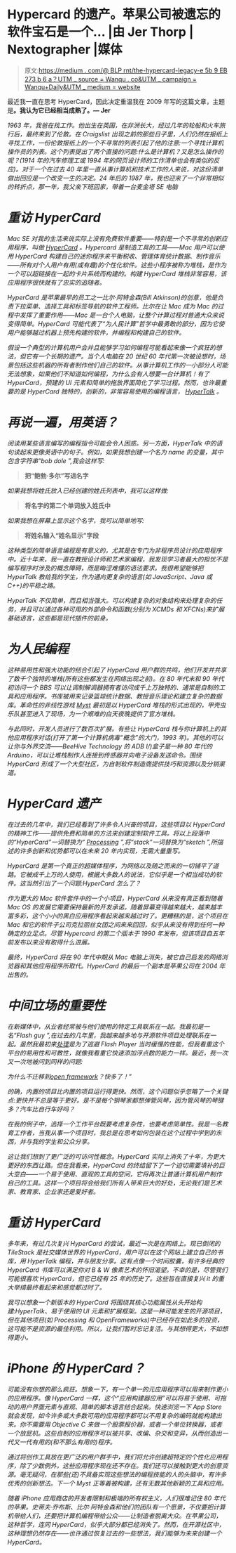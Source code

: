 # Hypercard 的遗产。苹果公司被遗忘的软件宝石是一个… |由 Jer Thorp | Nextographer |媒体

> 原文:[https://medium . com/@ BLP rnt/the-hypercard-legacy-e 5b 9 EB 273 b 6 a？UTM _ source = Wanqu . co&UTM _ campaign = Wanqu+Daily&UTM _ medium = website](https://medium.com/@blprnt/the-hypercard-legacy-e5b9eb273b6a?utm_source=wanqu.co&utm_campaign=Wanqu+Daily&utm_medium=website)

最近我一直在思考 HyperCard，因此决定重温我在 2009 年写的这篇文章，主题是[](http://www.creativeapplications.net/mac/the-hypercard-legacy-theory-mac/)**。我认为它已经相当成熟了。— Jer**

*1963 年，我爸在找工作。他出生在英国，在非洲长大，经过几年的轮船和火车旅行后，最终来到了伦敦。在 Craigslist 出现之前的那些日子里，人们仍然在报纸上寻找工作，一份伦敦报纸上的一个不寻常的列表引起了他的注意:一个寻找计算机操作员的列表。这个列表提出了两个直接的问题:什么是计算机？又是怎么操作的呢？(1914 年的汽车修理工或 1994 年的网页设计师的工作清单也会有类似的反应)。对于一个在过去 40 年里一直从事计算机和技术工作的人来说，对这份清单做出回应是一个改变一生的决定。24 年后的 1987 年，我也迎来了一个非常相似的转折点，那一年，我父亲下班回家，带着一台麦金塔 SE 电脑*

# *重访 HyperCard*

*Mac SE 对我的生活来说实际上没有免费软件重要——特别是一个不寻常的创新应用程序，叫做 [HyperCard](http://en.wikipedia.org/wiki/HyperCard) 。Hypercard 是制造工具的工具——Mac 用户可以使用 HyperCard 构建自己的迷你程序来平衡税收、管理体育统计数据、制作音乐——所有对个人用户有用(或有趣)的个性化软件。这些小程序被称为堆栈，是作为一个可以超链接在一起的卡片系统而构建的。构建 HyperCard 堆栈非常容易，该应用程序很快就有了忠实的追随者。*

*HyperCard 是苹果最早的员工之一比尔·阿特金森(Bill Atkinson)的创意，他是负责下拉菜单、选择工具和标签导航的软件工程师。比尔在让 Mac 成为 Mac 的过程中发挥了重要作用——Mac 是一台个人电脑，让整个计算过程对普通大众来说变得简单。HyperCard 可能代表了“为人民计算”哲学中最勇敢的部分，因为它使用户能够越过机器上预先构建的软件，并编程和构建自己的软件。*



*假设一个典型的计算机用户会并且能够学习如何编程可能看起来像一个疯狂的想法，但它有一个长期的遗产。当个人电脑在 20 世纪 60 年代第一次被设想时，场景包括这些机器的所有者制作他们自己的软件。从事计算机工作的一小部分人可能无法想象，如果他们不知道如何编程，为什么会有人想要一台计算机！有了 HyperCard，预建的 UI 元素和简单的拖放界面简化了学习过程。然而，也许最重要的是 HyperCard 独特的，创新的，非常容易使用的编程语言， [HyperTalk](http://en.wikipedia.org/wiki/HyperTalk) 。*

# *再说一遍，用英语？*

*阅读用某些语言编写的编程指令可能会令人困惑。另一方面，HyperTalk 中的语句读起来更像英语中的句子。例如，如果我想创建一个名为 *name* 的变量，其中包含字符串“bob dole ”,我会这样写:*

> **把“鲍勃·多尔”写进名字**

*如果我想将姓氏放入已经创建的姓氏列表中，我可以这样做:*

> **将名字的第二个单词放入姓氏中**

*如果我想在屏幕上显示这个名字，我可以简单地写:*

> **将姓名输入“姓名显示”字段**

*这种类型的简单语言编程是有意义的，尤其是在专门为非程序员设计的应用程序中。近十年来，我一直在教授设计师和艺术家编程，我发现学习者最大的担忧不是编写程序时涉及的概念障碍，而是晦涩难懂的语法要求。我很希望能够把 HyperTalk 教给我的学生，作为通向更复杂的语言(如 JavaScript、Java 或 C++)的平稳之路。*

*HyperTalk 不仅简单，而且相当强大。可以构建复杂的对象结构来处理复杂的任务，并且可以通过各种可用的外部命令和函数(分别为 XCMDs 和 XFCNs)来扩展基础语言，这些都是现代插件的前身。*

# *为人民编程*

*这种易用性和强大功能的结合引起了 HyperCard 用户群的共鸣，他们开发并共享了数千个独特的堆栈(所有这些都发生在网络出现之前)。在 80 年代末和 90 年代初访问一个 BBS 可以让调制解调器拥有者访问成千上万独特的、通常是自制的工具和应用程序。书库被用来记录篮球统计数据、教授音乐理论和建立复杂的数据库。革命性的非线性游戏 [Myst](http://en.wikipedia.org/wiki/Myst) 最初是以 HyperCard 堆栈的形式出现的，甲壳虫乐队甚至进入了现场，为一个艰难的白天夜晚提供了官方堆栈。*



*与此同时，开发人员进行了数百次扩展。有些让 HyperCard 栈与你计算机上的其他应用程序对话(打开了第一个计算机病毒“概念”的大门，1993 年)。其他的可以让你与外界交流——BeeHive Technology 的 ADB I/)盒子是一种 80 年代的 Arduino，可以让堆栈制作人连接到传感器并向电子设备发送命令。围绕 HyperCard 形成了一个大型社区，为自制软件制造商提供技巧和资源以及分销渠道。*

# *HyperCard 遗产*

*在过去的几年中，我们已经看到了许多令人兴奋的项目，这些项目以 HyperCard 的精神工作——提供免费和简单的方法来创建定制软件工具。将以上段落中的“HyperCard”一词替换为“ [Processing](http://processing.org) ”,将“stack”一词替换为“sketch ”,所描述的许多创新和优势都可以在未来 20 年内实现，无需大量重写。*

*HyperCard 是第一个真正的超媒体程序，为网络以及随之而来的一切铺平了道路。它被成千上万的人使用，根据大多数人的说法，它似乎是一个相当成功的软件。这当然引出了一个问题:HyperCard 怎么了？*

*作为更大的 Mac 软件套件中的一个小项目，HyperCard 从来没有真正看到随着 Mac OS 的发展它需要保持最新的开发承诺。随着屏幕变得越来越大，越来越丰富多彩，这个小小的黑白应用程序看起来越来越过时了。更糟糕的是，这个项目在 Mac 和它的软件子公司克拉丽丝女团之间来来回回，似乎从来没有得到任何一种确定的立足点。尽管 Hypercard 的第二个版本于 1990 年发布，但该项目自五年前发布以来没有取得什么进展。*

*最终，HyperCard 将在 90 年代中期从 Mac 电脑上消失，被它自己启发的网络浏览器和其他应用程序所取代。HyperCard 的最后一个副本是苹果公司在 2004 年出售的。*

# *中间立场的重要性*

*在新媒体中，从业者经常被与他们使用的特定工具联系在一起。我最初是一名“Flash guy ”,在过去的几年里，我越来越多地与开源软件项目处理联系在一起。虽然我最初来[处理](http://processing.org/)是为了逃避 Flash Player 当时缓慢的性能，但我看重这个平台的易用性和可教性，就像我看重它快速添加浮点数的能力一样。最近，我一次又一次地被问到同样的问题:*

*为什么不迁移到[open framework](http://www.openframeworks.cc/)？快多了！”*

*的确，内置的项目比内置的项目运行得更快。然而，这个问题似乎忽略了一个关键点:更快并不总是等于更好。是不是每个钢琴家都想弹管风琴，因为管风琴的琴键多？汽车比自行车好吗？*

*在我的例子中，选择一个工作平台既要考虑复杂性，也要考虑简单性。我是一名教育工作者，当我从事一个项目时，我总是在思考如何包装在这个过程中学到的东西，并与我的学生和公众分享。*

*这让我们想到了更广泛的可访问性概念。HyperCard 实际上消失了十年，为更大更好的东西让路。但在我看来，HyperCard 的终结留下了一个迫切需要填补的巨大空白——一个易于使用、直观的工具的空间，它将再次让普通计算机用户制作自己的工具。这样一个项目将会给我们所有人带来巨大的好处，无论我们是艺术家、教育家、企业家还是爱好者。*

# *重访 HyperCard*



*多年来，有过几次复兴 HyperCard 的尝试，最近一次是在网络上。现已倒闭的 TileStack 是社交媒体世界的 HyperCard，用户可以在这个网站上建立自己的书库，用 HyperTalk 编程，并与朋友分享。这有点像一个时间胶囊，有许多经典的 HyperCard 书库可以满足你对 B & W 像素艺术的怀旧渴望。不幸的是，尽管我们可能很喜欢 HyperCard，但它已经有 25 年的历史了。这些旨在直接复兴 it 的重大举措最终看起来和感觉都过时了。*

*我可以想象一个新版本的 HyperCard 将围绕其核心功能属性从头开始构建:HyperTalk、易于使用的 UI 元素和扩展框架。这是一种可能发生的开源项目，但在其他项目(如 Processing 和 OpenFrameworks)中已经存在如此多的投资，这可能不是资源的最佳利用。所以，让我们暂时忘记复活。与其想得更大，不如想得更小。*

# *iPhone 的 HyperCard？*

*可能没有你想的那么疯狂。想象一下，有一个单一的元应用程序可以用来制作更小的应用程序。像 HyperCard 一样，这个“应用构建器应用”可以将易于使用、可拖动的用户界面元素与直观、简单的脚本语言结合起来。快速浏览一下 App Store 就会发现，如今许多或大多数可用的应用程序都可以不用复杂的编码就能构建出来。你不需要用 Objective C 来做一个股票报价器，或者一个单位转换器，或者一个放屁机。这些自制的应用程序可以被共享、改编、杂交和变异，从而创造出一代又一代有用的(和不那么有用的)程序。*

*通过将创作工具放在更广泛的用户群手中，我们将允许创建超特定的个性化应用程序，除了少数例外，这些应用程序现在还不存在。我们还可以接触到更大的创意资源。毫无疑问，在那些(还)不具备实现这些想法的编程技能的人的头脑中，有许多优秀的创新想法。下一个 Myst 正等着被构建，还有无数其他新颖的工具和应用。*

*随着 iPhone 应用商店的开发者限制和极端的所有权主义，人们很难记住 80 年代的苹果。史蒂夫·乔布斯、比尔·阿特金森和他们的团队有一个愿景，不仅要把计算机带给人们，还要把计算机编程带给公众——让制造者脱离大众。在苹果公司，这种哲学，连同 HyperCard，似乎大部分都已经消失了。然而，在开源社区中，这种理想仍然存在——也许通过恢复过去的一些想法，我们能够为未来创建一个 HyperCard。*





